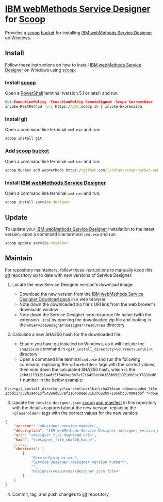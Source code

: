 # [IBM webMethods Service Designer] for [Scoop]

Provides a [scoop] [bucket] for installing [IBM webMethods Service Designer]
on Windows.

## Install

Follow these instructions on how to install [IBM webMethods Service Designer]
on Windows using [scoop]:

### Install [scoop]

Open a [PowerShell] terminal (version 5.1 or later) and run:

```bat
Set-ExecutionPolicy -ExecutionPolicy RemoteSigned -Scope CurrentUser
Invoke-RestMethod -Uri https://get.scoop.sh | Invoke-Expression
```

### Install [git]

Open a command line terminal `cmd.exe` and run:

```bat
scoop install git
```

### Add [scoop] [bucket]

Open a command line terminal `cmd.exe` and run:

```bat
scoop bucket add webmethods https://github.com/lachlan/scoop-bucket-webmethods
```

### Install [IBM webMethods Service Designer]

Open a command line terminal `cmd.exe` and run:

```bat
scoop install service-designer
```

## Update

To update your [IBM webMethods Service Designer] installation to the latest
version, open a command line terminal `cmd.exe` and run:

```bat
scoop update service-designer
```

## Maintain

For repository maintainers, follow these instructions to manually keep this
[git] repository up to date with new versions of Service Designer:

1. Locate the new Service Designer version's download image:
   * Download the new version from the [IBM webMethods Service Designer Download page][IBM webMethods Service Designer Download] in a web browser
   * Note down the downloaded zip file's URI link from the web brower's
     downloads window
   * Note down the Service Designer icon resource file name (with the
     extension `.ico`) by opening the downloaded zip file and looking in the
     `wmServiceDesigner\Designer\resources` directory

2. Calculate a new SHA256 hash for the downloaded file:
   * Ensure you have [git] installed on Windows, as it will include the
     `sha256sum` command in `<git_install_directory>\current\usr\bin\`
     directory
   * Open a command line terminal `cmd.exe` and run the following command,
     replacing the `<placeholder>` tags with the correct values, then note
     down the calculated SHA256 hash, which is the
     `2cbd117332b1a4d15f5489ad567af216458ee60163b692b971066bc37880ed6f` number
     in the below example:

```bat
C:\><git_install_directory>\current\usr\bin\sha256sum <downloaded_file_name>
2cbd117332b1a4d15f5489ad567af216458ee60163b692b971066bc37880ed6f *<downloaded_file_name>
```

3. Update the `service-designer.json` [scoop] [app manifest] in this
   repository with the details captured about the new version, replacing the
   `<placeholder>` tags with the correct values for the new version:

```json
{
    "version": "<designer_version_number>",
    "description": "IBM webMethods Service Designer <designer_version_number>",
    "url": "<designer_file_download_uri>",
    "hash": "<designer_file_sha256_hash>",
    ...✄...
    "shortcuts": [
        [
            "ServiceDesigner.exe",
            "Service Designer <designer_version_number>",
            "",
            "Designer/resources/<designer_icon_file>"
        ]
    ]
}
```

4. Commit, tag, and push changes to [git] repository

[app manifest]: <https://github.com/ScoopInstaller/Scoop/wiki/App-Manifests>
[bucket]: <https://github.com/ScoopInstaller/Scoop/wiki/Buckets>
[git]: <https://git-scm.com/>
[IBM webMethods Service Designer]: <https://community.ibm.com/community/user/viewdocument/ibm-webmethods-service-designer-ava?CommunityKey=82b75916-ed06-4a13-8eb6-0190da9f1bfa&tab=librarydocuments>
[IBM webMethods Service Designer Download]: <https://www.ibm.com/resources/mrs/assets?source=WMS_Designers>
[PowerShell]: <https://learn.microsoft.com/en-us/powershell/>
[scoop]: <https://scoop.sh/>
